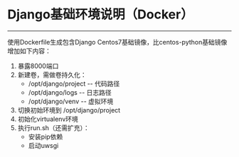 # Django基础环境说明（Docker）

------

使用Dockerfile生成包含Django Centos7基础镜像，比centos-python基础镜像增加如下内容：
1. 暴露8000端口
2. 新建卷，需做卷持久化：  
    * /opt/django/project -- 代码路径
    * /opt/django/logs    -- 日志路径
    * /opt/django/venv    -- 虚拟环境
3. 切换初始环境到 /opt/django/project
4. 初始化virtualenv环境
5. 执行run.sh（还需扩充）：   
    * 安装pip依赖
    * 启动uwsgi
